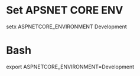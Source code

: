 # Set APSNET CORE ENV
setx ASPNETCORE_ENVIRONMENT Development

# Bash
export ASPNETCORE_ENVIRONMENT=Development
